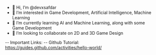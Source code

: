 - 👋 Hi, I’m @devxsafdar
- 👀 I’m interested in Game Development, Artificial Intelligence, Machine Learning
- 🌱 I’m currently learning AI and Machine Learning, along with some Game Development
- 💞️ I’m looking to collaborate on 2D and 3D Game Design


-- Important Links:
  -- Github Tutorial: https://guides.github.com/activities/hello-world/
<!---
- 📫 How to reach me... I will let you know


devxsafdar/devxsafdar is a ✨ special ✨ repository because its `README.md` (this file) appears on your GitHub profile.
You can click the Preview link to take a look at your changes.
--->
